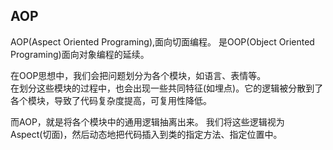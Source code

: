 AOP
---


AOP(Aspect Oriented Programing),面向切面编程。
是OOP(Object Oriented Programing)面向对象编程的延续。

在OOP思想中，我们会把问题划分为各个模块，如语言、表情等。     
在划分这些模块的过程中，也会出现一些共同特征(如埋点)。它的逻辑被分散到了各个模块，导致了代码复杂度提高，可复用性降低。

而AOP，就是将各个模块中的通用逻辑抽离出来。
我们将这些逻辑视为Aspect(切面)，然后动态地把代码插入到类的指定方法、指定位置中。 


